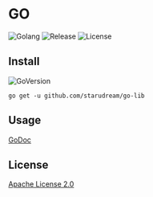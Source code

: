 # GO

![Golang](https://img.shields.io/github/workflow/status/starudream/go-lib/Golang/master?style=for-the-badge)
![Release](https://img.shields.io/github/v/release/starudream/go-lib?include_prereleases&style=for-the-badge)
![License](https://img.shields.io/github/license/starudream/go-lib?style=for-the-badge)

## Install

![GoVersion](https://img.shields.io/github/go-mod/go-version/starudream/go-lib?style=for-the-badge)

```shell
go get -u github.com/starudream/go-lib
```

## Usage

[GoDoc](https://pkg.go.dev/github.com/starudream/go-lib)

## License

[Apache License 2.0](./LICENSE)
